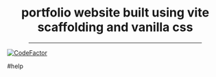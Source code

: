 <h1 align="center"> portfolio website built using vite scaffolding and vanilla css</h1>
<div align=center>
    <hr width=80%/>
</div>

[![CodeFactor](https://www.codefactor.io/repository/github/musaubrian/brian/badge/main)](https://www.codefactor.io/repository/github/musaubrian/brian/overview/main)

#help
